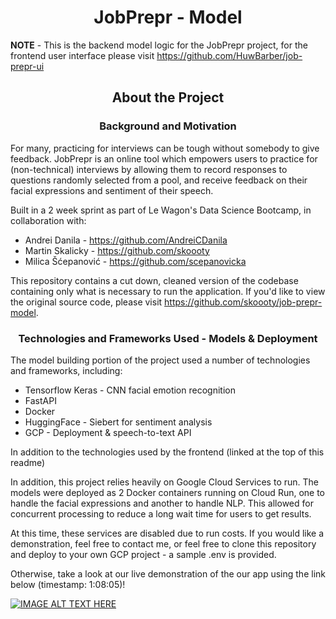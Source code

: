 <h1 align='center'>JobPrepr - Model</h1>

**NOTE** - This is the backend model logic for the JobPrepr project, for the frontend user interface please visit https://github.com/HuwBarber/job-prepr-ui



<h2 align='center'> About the Project</h2>

<h3 align='center'>Background and Motivation</h3>

For many, practicing for interviews can be tough without somebody to give feedback. JobPrepr is an online tool which empowers users to practice for (non-technical) interviews by allowing them to record responses to questions randomly selected from a pool, and receive feedback on their facial expressions and sentiment of their speech.

Built in a 2 week sprint as part of Le Wagon's Data Science Bootcamp, in collaboration with:

- Andrei Danila - https://github.com/AndreiCDanila
- Martin Skalicky - https://github.com/skoooty
- Milica Šćepanović - https://github.com/scepanovicka

This repository contains a cut down, cleaned version of the codebase containing only what is necessary to run the application. If you'd like to view the original source code, please visit https://github.com/skoooty/job-prepr-model.

<h3 align='center'>Technologies and Frameworks Used - Models & Deployment</h3>

The model building portion of the project used a number of technologies and frameworks, including:

- Tensorflow Keras - CNN facial emotion recognition
- FastAPI
- Docker
- HuggingFace - Siebert for sentiment analysis
- GCP - Deployment & speech-to-text API

In addition to the technologies used by the frontend (linked at the top of this readme)

In addition, this project relies heavily on Google Cloud Services to run. The models were deployed as 2 Docker containers running on Cloud Run, one to handle the facial expressions and another to handle NLP. This allowed for concurrent processing to reduce a long wait time for users to get results.

At this time, these services are disabled due to run costs. If you would like a demonstration, feel free to contact me, or feel free to clone this repository and deploy to your own GCP project - a sample .env is provided.

Otherwise, take a look at our live demonstration of the our app using the link below (timestamp: 1:08:05)!

[![IMAGE ALT TEXT HERE](https://img.youtube.com/vi/slVi4kWBiH4/0.jpg)](https://youtu.be/slVi4kWBiH4?t=4083)



